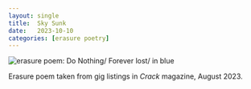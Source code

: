 ```yaml
---
layout: single
title:  Sky Sunk
date:   2023-10-10
categories: [erasure poetry]
---
```


<img src="https://www.davidralphlewis.co.uk/assets/images/articles/2023/skysunk.jpeg" alt="erasure poem: Do Nothing/ Forever lost/ in blue" title="This was an easy one, it just spilled out." class="responsive"><br>

Erasure poem taken from gig listings in *Crack* magazine, August 2023.
